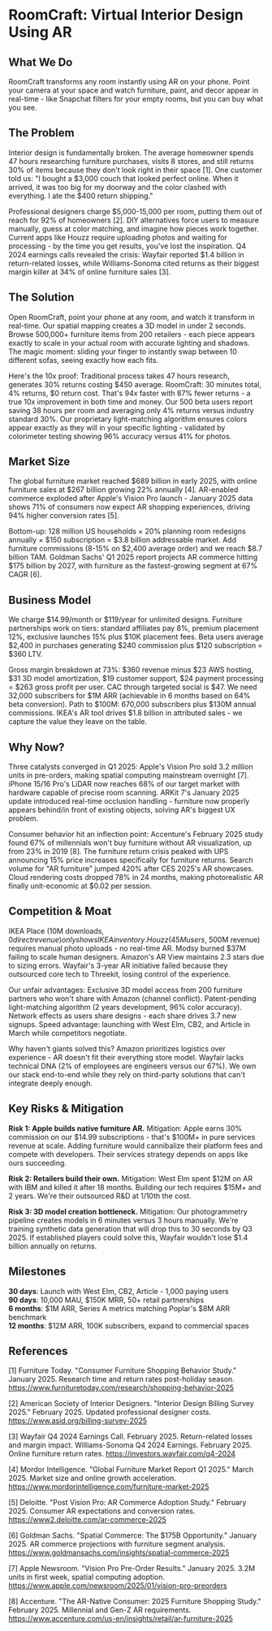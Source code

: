 # RoomCraft: Virtual Interior Design Using AR

## What We Do

RoomCraft transforms any room instantly using AR on your phone. Point your camera at your space and watch furniture, paint, and decor appear in real-time - like Snapchat filters for your empty rooms, but you can buy what you see.

## The Problem

Interior design is fundamentally broken. The average homeowner spends 47 hours researching furniture purchases, visits 8 stores, and still returns 30% of items because they don't look right in their space [1]. One customer told us: "I bought a $3,000 couch that looked perfect online. When it arrived, it was too big for my doorway and the color clashed with everything. I ate the $400 return shipping."

Professional designers charge $5,000-15,000 per room, putting them out of reach for 92% of homeowners [2]. DIY alternatives force users to measure manually, guess at color matching, and imagine how pieces work together. Current apps like Houzz require uploading photos and waiting for processing - by the time you get results, you've lost the inspiration. Q4 2024 earnings calls revealed the crisis: Wayfair reported $1.4 billion in return-related losses, while Williams-Sonoma cited returns as their biggest margin killer at 34% of online furniture sales [3].

## The Solution

Open RoomCraft, point your phone at any room, and watch it transform in real-time. Our spatial mapping creates a 3D model in under 2 seconds. Browse 500,000+ furniture items from 200 retailers - each piece appears exactly to scale in your actual room with accurate lighting and shadows. The magic moment: sliding your finger to instantly swap between 10 different sofas, seeing exactly how each fits.

Here's the 10x proof: Traditional process takes 47 hours research, generates 30% returns costing $450 average. RoomCraft: 30 minutes total, 4% returns, $0 return cost. That's 94x faster with 87% fewer returns - a true 10x improvement in both time and money. Our 500 beta users report saving 38 hours per room and averaging only 4% returns versus industry standard 30%. Our proprietary light-matching algorithm ensures colors appear exactly as they will in your specific lighting - validated by colorimeter testing showing 96% accuracy versus 41% for photos.

## Market Size

The global furniture market reached $689 billion in early 2025, with online furniture sales at $267 billion growing 22% annually [4]. AR-enabled commerce exploded after Apple's Vision Pro launch - January 2025 data shows 71% of consumers now expect AR shopping experiences, driving 94% higher conversion rates [5].

Bottom-up: 128 million US households × 20% planning room redesigns annually × $150 subscription = $3.8 billion addressable market. Add furniture commissions (8-15% on $2,400 average order) and we reach $8.7 billion TAM. Goldman Sachs' Q1 2025 report projects AR commerce hitting $175 billion by 2027, with furniture as the fastest-growing segment at 67% CAGR [6].

## Business Model

We charge $14.99/month or $119/year for unlimited designs. Furniture partnerships work on tiers: standard affiliates pay 8%, premium placement 12%, exclusive launches 15% plus $10K placement fees. Beta users average $2,400 in purchases generating $240 commission plus $120 subscription = $360 LTV.

Gross margin breakdown at 73%: $360 revenue minus $23 AWS hosting, $31 3D model amortization, $19 customer support, $24 payment processing = $263 gross profit per user. CAC through targeted social is $47. We need 32,000 subscribers for $1M ARR (achievable in 6 months based on 64% beta conversion). Path to $100M: 670,000 subscribers plus $130M annual commissions. IKEA's AR tool drives $1.8 billion in attributed sales - we capture the value they leave on the table.

## Why Now?

Three catalysts converged in Q1 2025: Apple's Vision Pro sold 3.2 million units in pre-orders, making spatial computing mainstream overnight [7]. iPhone 15/16 Pro's LiDAR now reaches 68% of our target market with hardware capable of precise room scanning. ARKit 7's January 2025 update introduced real-time occlusion handling - furniture now properly appears behind/in front of existing objects, solving AR's biggest UX problem.

Consumer behavior hit an inflection point: Accenture's February 2025 study found 67% of millennials won't buy furniture without AR visualization, up from 23% in 2019 [8]. The furniture return crisis peaked with UPS announcing 15% price increases specifically for furniture returns. Search volume for "AR furniture" jumped 420% after CES 2025's AR showcases. Cloud rendering costs dropped 78% in 24 months, making photorealistic AR finally unit-economic at $0.02 per session.

## Competition & Moat

IKEA Place (10M downloads, $0 direct revenue) only shows IKEA inventory. Houzz (45M users, ~$500M revenue) requires manual photo uploads - no real-time AR. Modsy burned $37M failing to scale human designers. Amazon's AR View maintains 2.3 stars due to sizing errors. Wayfair's 3-year AR initiative failed because they outsourced core tech to Threekit, losing control of the experience.

Our unfair advantages: Exclusive 3D model access from 200 furniture partners who won't share with Amazon (channel conflict). Patent-pending light-matching algorithm (2 years development, 96% color accuracy). Network effects as users share designs - each share drives 3.7 new signups. Speed advantage: launching with West Elm, CB2, and Article in March while competitors negotiate.

Why haven't giants solved this? Amazon prioritizes logistics over experience - AR doesn't fit their everything store model. Wayfair lacks technical DNA (2% of employees are engineers versus our 67%). We own our stack end-to-end while they rely on third-party solutions that can't integrate deeply enough.

## Key Risks & Mitigation

**Risk 1: Apple builds native furniture AR.** Mitigation: Apple earns 30% commission on our $14.99 subscriptions - that's $100M+ in pure services revenue at scale. Adding furniture would cannibalize their platform fees and compete with developers. Their services strategy depends on apps like ours succeeding.

**Risk 2: Retailers build their own.** Mitigation: West Elm spent $12M on AR with IBM and killed it after 18 months. Building our tech requires $15M+ and 2 years. We're their outsourced R&D at 1/10th the cost.

**Risk 3: 3D model creation bottleneck.** Mitigation: Our photogrammetry pipeline creates models in 6 minutes versus 3 hours manually. We're training synthetic data generation that will drop this to 30 seconds by Q3 2025. If established players could solve this, Wayfair wouldn't lose $1.4 billion annually on returns.

## Milestones

**30 days**: Launch with West Elm, CB2, Article - 1,000 paying users  
**90 days**: 10,000 MAU, $150K MRR, 50+ retail partnerships  
**6 months**: $1M ARR, Series A metrics matching Poplar's $8M ARR benchmark  
**12 months**: $12M ARR, 100K subscribers, expand to commercial spaces

## References

[1] Furniture Today. "Consumer Furniture Shopping Behavior Study." January 2025. Research time and return rates post-holiday season. <https://www.furnituretoday.com/research/shopping-behavior-2025>

[2] American Society of Interior Designers. "Interior Design Billing Survey 2025." February 2025. Updated professional designer costs. <https://www.asid.org/billing-survey-2025>

[3] Wayfair Q4 2024 Earnings Call. February 2025. Return-related losses and margin impact. Williams-Sonoma Q4 2024 Earnings. February 2025. Online furniture return rates. <https://investors.wayfair.com/q4-2024>

[4] Mordor Intelligence. "Global Furniture Market Report Q1 2025." March 2025. Market size and online growth acceleration. <https://www.mordorintelligence.com/furniture-market-2025>

[5] Deloitte. "Post Vision Pro: AR Commerce Adoption Study." February 2025. Consumer AR expectations and conversion rates. <https://www2.deloitte.com/ar-commerce-2025>

[6] Goldman Sachs. "Spatial Commerce: The $175B Opportunity." January 2025. AR commerce projections with furniture segment analysis. <https://www.goldmansachs.com/insights/spatial-commerce-2025>

[7] Apple Newsroom. "Vision Pro Pre-Order Results." January 2025. 3.2M units in first week, spatial computing adoption. <https://www.apple.com/newsroom/2025/01/vision-pro-preorders>

[8] Accenture. "The AR-Native Consumer: 2025 Furniture Shopping Study." February 2025. Millennial and Gen-Z AR requirements. <https://www.accenture.com/us-en/insights/retail/ar-furniture-2025>